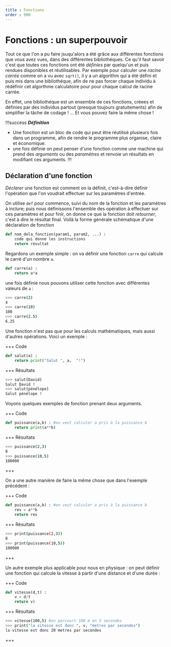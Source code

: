 ```yaml
---
title : Fonctions
order : 900
---
```

# Fonctions : un superpouvoir

Tout ce que l'on a pu faire jsuqu'alors a été grâce aux différentes fonctions que vous avez vues, dans des différentes bibliothéques. Ce qu'il faut savoir c'est que toutes ces fonctions ont été *définies* par quelqu'un et puis rendues disponibles et réutilisables. Par exemple pour calculer une *racine carrée* comme on a vu avec `sqrt()`, il y a un algorithm qui a été défini et puis mis dans une bibliothéque, afin de ne pas forcer chaque individu à rédéfinir cet algorthme calculatoire pour pour chaque calcul de racine carrée. 

En effet, une bibliothéque est un ensemble de ces fonctions, créees et définies par des individus partout (presque toujours gratuitements) afin de simplifier la tâche de codage ! ... Et vous pouvez faire la même chose ! 

!!!success ***Définition***
- Une fonction est un bloc de code qui peut être réutilisé plusieurs fois dans un programme, afin de rendre le programme plus organise, claire et économique. 
- une fois définie on peut penser d'une fonction comme une machine qui prend des *arguments* ou des *paramètres* et renvoie un résultats en modifiant ces arguments. 
!!!

## Déclaration d'une fonction 

*Déclarer* une fonction est comment on la définit, c'est-à-dire définir l'opération que l'on voudrait effectuer sur les paramètres d'entrée. 

On utilise `def` pour commence, suivi du nom de la fonction et les paramètres à inclure; puis nous définissons l'ensemble des opération à effectuer sur ces paramètres et pour finir, on donne ce que la fonction doit *retourner*, c'est à dire le résultat final. Voilà la forme générale schématique d'une déclaration de fonction

```python
def nom_dela_fonction(param1, param2, ...) :
    code qui donne les instructions
    return résultat
```

Regardons un exemple simple : on va définir une fonction `carre` qui calcule le carré d'un nombre `a`. 


```python
def carre(a) :
    return a*a
```

une fois définie nous pouvons utiliser cette fonction avec différentes valeurs de `a` : 

```bash
>>> carre(2)
4
>>> carre(10)
100
>>> carre(2.5)
6.25
```

Une fonction n'est pas que pour les calculs mathématiques, mais aussi d'autres opérations. Voici un exemple :

+++ Code
```python
def salut(a) : 
    return print("Salut ", a,  "!")
```
+++ Résultats 
```bash 
>>> salut(David)
Salut David !
>>> salut(pénélope)
Salut pénélope !
```

Voyons quelques exemples de fonction prenant deux arguments. 

+++ Code
```python
def puissance(a,b) : #on veut calculer a pris à la puissance b 
    return print(a**b)
```
+++ Résultats
```bash
>>> puissance(2,3)
8
>>> puissance(10,5)
100000
```
+++

On a une autre manière de faire la même chose que dans l'exemple précédent : 

+++ Code
```python
def puissance(a,b) : #on veut calculer a pris à la puissance b 
    res = a**b
    return res
```
+++ Résultats
```bash
>>> print(puissance(2,3))
8
>>> print(puissance(10,5))
100000
```
+++

Un autre exemple plus applicable pour nous en physique : on peut définir une fonction qui calcule la vitesse à partir d'une distance et d'une durée : 

+++ Code
```python
def vitesse(d,t) : 
    v = d/t
    return v)
```
+++ Résultats
```bash
>>> vitesse(100,5) #on parcourt 100 m en 5 secondes
>>> print("la vitesse est donc ", v, "metres par secondes")
la vitesse est donc 20 metres par secondes
```
+++